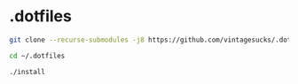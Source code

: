 # .dotfiles

```sh
git clone --recurse-submodules -j8 https://github.com/vintagesucks/.dotfiles.git ~/.dotfiles
```

```sh
cd ~/.dotfiles
```

```sh
./install
```
